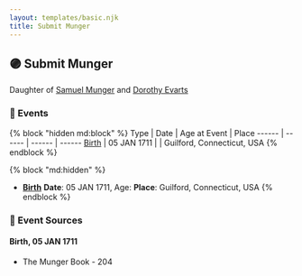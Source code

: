 ```yaml
---
layout: templates/basic.njk
title: Submit Munger
---
```

## 🟣 Submit Munger

Daughter of [Samuel Munger](/people/6/64239804) and [Dorothy Evarts](/people/5/59501816)

### 📆 Events

{% block "hidden md:block" %}
Type | Date | Age at Event | Place
------ | ------ | ------ | ------
[Birth](#event-event-2) | 05 JAN 1711 |  | Guilford, Connecticut, USA
{% endblock %}

{% block "md:hidden" %}
- **[Birth](#event-event-2)**
**Date**: 05 JAN 1711, Age:
**Place**: Guilford, Connecticut, USA
{% endblock %}

### 📰 Event Sources

#### <a id="event-event-2"></a> Birth, 05 JAN 1711
* The Munger Book  - 204